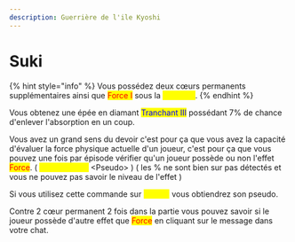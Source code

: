 ```yaml
---
description: Guerrière de l'ile Kyoshi
---
```


# Suki

{% hint style="info" %}
Vous possédez deux cœurs permanents supplémentaires ainsi que <mark style="color:red;">Force I</mark> sous la <mark style="color:yellow;">**Moisson**</mark>.
{% endhint %}

Vous obtenez une épée en diamant <mark style="color:blue;">Tranchant III</mark> possédant 7% de chance d'enlever l'absorption en un coup.

Vous avez un grand sens du devoir c'est pour ça que vous avez la capacité d'évaluer la force physique actuelle d'un joueur, c'est pour ça que vous pouvez une fois par épisode vérifier qu'un joueur possède ou non l'effet <mark style="color:red;">Force</mark>. ( <mark style="color:yellow;">**/av physique**</mark> \<Pseudo> ) ( les % ne sont bien sur pas détectés et vous ne pouvez pas savoir le niveau de l'effet )

Si vous utilisez cette commande sur <mark style="color:yellow;">**Kyoshi**</mark> vous obtiendrez son pseudo.

Contre 2 cœur permanent 2 fois dans la partie vous pouvez savoir si le joueur possède d'autre effet que <mark style="color:red;">Force</mark> en cliquant sur le message dans votre chat.

<figure><img src="https://th.bing.com/th/id/OIP.FSUXUNAGYX9PtuluHDOogwHaLH?pid=ImgDet&#x26;rs=1" alt=""><figcaption></figcaption></figure>
